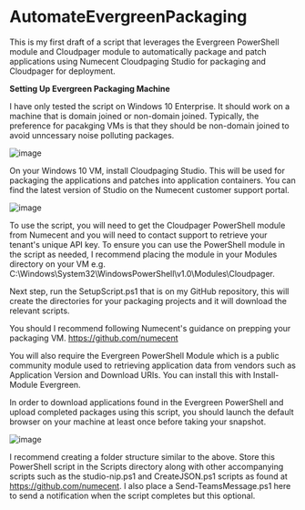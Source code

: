 # AutomateEvergreenPackaging
This is my first draft of a script that leverages the Evergreen PowerShell module and Cloudpager module to automatically package and patch applications using Numecent Cloudpaging Studio for packaging and Cloudpager for deployment.

<b>Setting Up Evergreen Packaging Machine</b>

I have only tested the script on Windows 10 Enterprise. It should work on a machine that is domain joined or non-domain joined. Typically, the preference for pacakging VMs is that they should be non-domain joined to avoid unncessary noise polluting packages. 

![image](https://github.com/Rorymon/AutomateEvergreenPackaging/assets/7652987/4697b8ec-1fa8-4c41-94b9-54004b3549d8)

On your Windows 10 VM, install Cloudpaging Studio. This will be used for packaging the applications and patches into application containers. You can find the latest version of Studio on the Numecent customer support portal.

![image](https://github.com/Rorymon/AutomateEvergreenPackaging/assets/7652987/7d2d2610-da11-43c8-bc29-cf161776c671)

To use the script, you will need to get the Cloudpager PowerShell module from Numecent and you will need to contact support to retrieve your tenant's unique API key. To ensure you can use the PowerShell module in the script as needed, I recommend placing the module in your Modules directory on your VM e.g. C:\Windows\System32\WindowsPowerShell\v1.0\Modules\Cloudpager.

Next step, run the SetupScript.ps1 that is on my GitHub repository, this will create the directories for your packaging projects and it will download the relevant scripts.


You should I recommend following Numecent's guidance on prepping your packaging VM. https://github.com/numecent

You will also require the Evergreen PowerShell Module which is a public community module used to retrieving application data from vendors such as Application Version and Download URIs. You can install this with Install-Module Evergreen.

In order to download applications found in the Evergreen PowerShell and upload completed packages using this script, you should launch the default browser on your machine at least once before taking your snapshot.

![image](https://github.com/Rorymon/AutomateEvergreenPackaging/assets/7652987/4854f523-abff-4979-9561-160a4c138310)

I recommend creating a folder structure similar to the above. Store this PowerShell script in the Scripts directory along with other accompanying scripts such as the studio-nip.ps1 and CreateJSON.ps1 scripts as found at https://github.com/numecent. I also place a Send-TeamsMessage.ps1 here to send a notification when the script completes but this optional.
